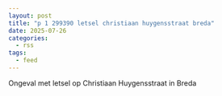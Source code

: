 ```yaml
---
layout: post
title: "p 1 299390 letsel christiaan huygensstraat breda"
date: 2025-07-26
categories: 
  - rss
tags: 
  - feed
---
```


Ongeval met letsel op Christiaan Huygensstraat in Breda
